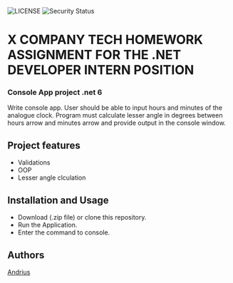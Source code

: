 ![LICENSE](https://img.shields.io/badge/license-MIT-blue.svg?style=flat-square)
![Security Status](https://img.shields.io/security-headers?label=Security&url=https%3A%2F%2Fgithub.com&style=flat-square)


# X COMPANY TECH HOMEWORK ASSIGNMENT FOR THE .NET DEVELOPER INTERN POSITION
### Console App project .net 6

Write console app. User should be able to input hours and minutes of the analogue clock.
Program must calculate lesser angle in degrees between hours arrow and minutes arrow and provide
output in the console window.

## Project features

- Validations
- OOP
- Lesser angle clculation


## Installation and Usage

- Download (.zip file) or clone this repository.
- Run the Application.
- Enter the command to console.


## Authors
[Andrius](https://github.com/urbbiz)
